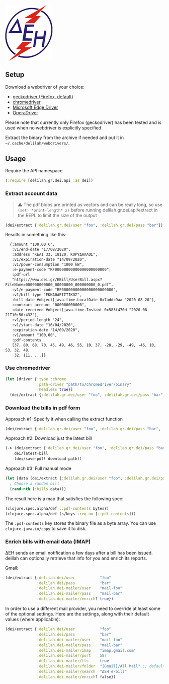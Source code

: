 <img src="images/dei.png" alt="dei logo" width="150"/>

## Setup

Download a webdriver of your choice:

* [geckodriver (Firefox, default)](https://github.com/mozilla/geckodriver/releases)
* [chromedriver](https://chromedriver.chromium.org/downloads)
* [Microsoft Edge Driver](https://developer.microsoft.com/en-us/microsoft-edge/tools/webdriver/#downloads)
* [OperaDriver](https://github.com/operasoftware/operachromiumdriver/releases)

Please note that currently only Firefox (geckodriver) has been tested and is used when no webdriver is explicitly specified.

Extract the binary from the archive if needed and put it in `~/.cache/delilah/webdrivers/`.

## Usage

Require the API namespace

```clojure
(:require [delilah.gr.dei.api :as dei])
```

### Extract account data

> :warning: The pdf blobs are printed as vectors and can be really long, so use `(set! *print-length* x)`
> before running delilah.gr.dei.api/extract in the REPL to limit the size of the output

```clojure
(dei/extract {:delilah.gr.dei/user "foo", :delilah.gr.dei/pass "bar"})
```

Results in something like this:

```
  {:amount "100,00 €",
   :v1/end-date "17/08/2020",
   :address "ΚΕΛΙ 33, 18120, ΚΟΡΥΔΑΛΛΟΣ",
   :v1/expiration-date "14/09/2020",
   :v1/power-consumption "1000 kW",
   :e-payment-code "RF00000000000000000000000",
   :pdf-url
   "https://www.dei.gr/EBill/UserBill.aspx?FileName=000000000000_00000000_000000000_0.pdf",
   :v1/e-payment-code "RF00000000000000000000000",
   :v1/bill-type "ΕΚΚΑΘΑΡΙΣΤΙΚΟΣ",
   :bill-date #object[java.time.LocalDate 0x7addc9aa "2020-08-20"],
   :contract-account "000000000000",
   :date-received #object[java.time.Instant 0x583f470d "2020-08-21T10:50:43Z"],
   :v1/period-length "24",
   :v1/start-date "16/04/2020",
   :expiration-date "14/09/2020",
   :v1/amount "100,00",
   :pdf-contents
   [37, 80, 68, 70, 45, 49, 46, 55, 10, 37, -28, -29, -49, -46, 10, 53, 32, 48,
    32, 111, ...]}
```

### Use chromedriver

```clojure
(let [driver {:type :chrome
              :path-driver "path/to/chromedriver/binary"
              :headless true}]
  (dei/extract {:delilah.gr.dei/user "foo", :delilah.gr.dei/pass "bar", :driver driver}
```

### Download the bills in pdf form

Approach #1: Specify it when calling the extract function

```clojure
(dei/extract {:delilah.gr.dei/user "foo", :delilah.gr.dei/pass "bar", :save-files? true})
```

Approach #2: Download just the latest bill

```clojure
(-> (dei/extract {:delilah.gr.dei/user "foo", :delilah.gr.dei/pass "bar"})
    dei/latest-bill
    (dei/save-pdf! download-path))
```

Approach #3: Full manual mode

```clojure
(let [data (dei/extract {:delilah.gr.dei/user "foo", :delilah.gr.dei/pass "bar"})]
  ; Choose a random bill
  (rand-nth (:bills data)))
```

The result here is a map that satisfies the following spec:
```clojure
(clojure.spec.alpha/def ::pdf-contents bytes?)
(clojure.spec.alpha/def (s/keys :req-un [::pdf-contents]))
```
The `:pdf-contents` key stores the binary file as a byte array. You can use `clojure.java.io/copy` to save it to disk.

### Enrich bills with email data (IMAP)

ΔΕΗ sends an email notification a few days after a bill has been issued.
delilah can optionally retrieve that info for you and enrich its reports.

Gmail:

```clojure
(dei/extract {:delilah.dei/user           "foo"
              :delilah.dei/pass           "bar"
              :delilah.dei-mailer/user    "mail-foo"
              :delilah.dei-mailer/pass    "mail-bar"
              :delilah.dei-mailer/enrich? true})
```

In order to use a different mail provider, you need to override at least some of the optional settings.
Here are the settings, along with their default values (where applicable):

```clojure
(dei/extract {:delilah.dei/user           "foo"
              :delilah.dei/pass           "bar"
              :delilah.dei-mailer/user    "mail-foo"
              :delilah.dei-mailer/pass    "mail-bar"
              :delilah.dei-mailer/imap    "imap.gmail.com"
              :delilah.dei-mailer/port    587
              :delilah.dei-mailer/tls     true
              :delilah.dei-mailer/folder  "[Gmail]/All Mail" ;; default folder to look into
              :delilah.dei-mailer/search  "ΔΕΗ e-bill"
              :delilah.dei-mailer/enrich? false})
```
